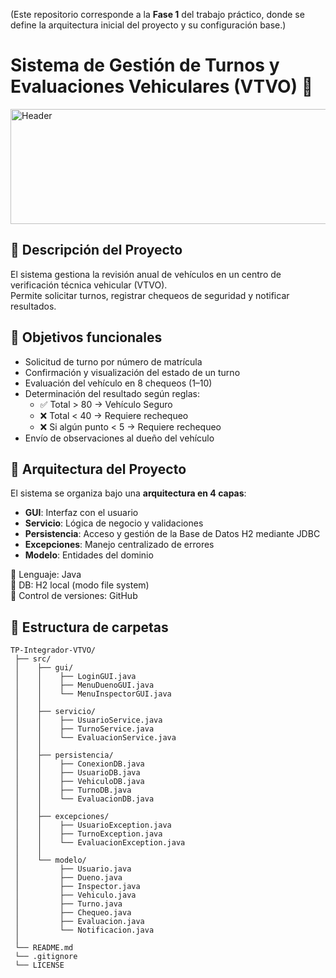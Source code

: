 (Este repositorio corresponde a la **Fase 1** del trabajo práctico, donde se define la arquitectura inicial del proyecto y su configuración base.)

# Sistema de Gestión de Turnos y Evaluaciones Vehiculares (VTVO) 🚗
<img width="1584" height="184" alt="Header" src="https://github.com/user-attachments/assets/fbb64e3c-6ee9-4077-a5fa-d07635f763a1" />

## 📌 Descripción del Proyecto

El sistema gestiona la revisión anual de vehículos en un centro de verificación técnica vehicular (VTVO).  
Permite solicitar turnos, registrar chequeos de seguridad y notificar resultados.

## 🎯 Objetivos funcionales
- Solicitud de turno por número de matrícula
- Confirmación y visualización del estado de un turno
- Evaluación del vehículo en 8 chequeos (1–10)
- Determinación del resultado según reglas:
  - ✅ Total > 80 → Vehículo Seguro
  - ❌ Total < 40 → Requiere rechequeo
  - ❌ Si algún punto < 5 → Requiere rechequeo
- Envío de observaciones al dueño del vehículo

## 🧱 Arquitectura del Proyecto

El sistema se organiza bajo una **arquitectura en 4 capas**:

- **GUI**: Interfaz con el usuario
- **Servicio**: Lógica de negocio y validaciones
- **Persistencia**: Acceso y gestión de la Base de Datos H2 mediante JDBC
- **Excepciones**: Manejo centralizado de errores
- **Modelo**: Entidades del dominio

📍  Lenguaje: Java  
📍  DB: H2 local (modo file system)  
📍  Control de versiones: GitHub  

## 📂 Estructura de carpetas

```plaintext
TP-Integrador-VTVO/
 ├── src/
 │    ├── gui/
 │    │    ├── LoginGUI.java
 │    │    ├── MenuDuenoGUI.java
 │    │    └── MenuInspectorGUI.java
 │    │
 │    ├── servicio/
 │    │    ├── UsuarioService.java
 │    │    ├── TurnoService.java
 │    │    └── EvaluacionService.java
 │    │
 │    ├── persistencia/
 │    │    ├── ConexionDB.java
 │    │    ├── UsuarioDB.java
 │    │    ├── VehiculoDB.java
 │    │    ├── TurnoDB.java
 │    │    └── EvaluacionDB.java
 │    │
 │    ├── excepciones/
 │    │    ├── UsuarioException.java
 │    │    ├── TurnoException.java
 │    │    └── EvaluacionException.java
 │    │
 │    └── modelo/
 │         ├── Usuario.java
 │         ├── Dueno.java
 │         ├── Inspector.java
 │         ├── Vehiculo.java
 │         ├── Turno.java
 │         ├── Chequeo.java
 │         ├── Evaluacion.java
 │         └── Notificacion.java
 │
 └── README.md
 └── .gitignore
 └── LICENSE
